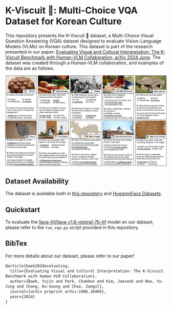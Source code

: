 # K-Viscuit :cookie:: Multi-Choice VQA Dataset for Korean Culture

This repository presents the K-Viscuit :cookie: dataset, a Multi-Choice Visual Question Answering (VQA) dataset designed to evaluate Vision-Language Models (VLMs) on Korean culture. 
This dataset is part of the research presented in our paper: [Evaluating Visual and Cultural Interpretation: The K-Viscuit Benchmark with Human-VLM Collaboration, arXiv 2024 June](https://arxiv.org/abs/2406.16469).
The dataset was created through a Human-VLM collaboration, and examples of the data are as follows.

![Selected examples of K-Viscuit dataset](https://github.com/ddehun/k-viscuit/blob/main/examples.png?raw=true)


## Dataset Availability
The dataset is available both in [this repository](https://github.com/ddehun/k-viscuit/blob/main/dataset/) and [HuggingFace Datasets](https://huggingface.co/datasets/ddehun/k-viscuit).

## Quickstart
To evaluate the [llava-hf/llava-v1.6-mistral-7b-hf](https://huggingface.co/llava-hf/llava-v1.6-mistral-7b-hf/tree/main) model on our dataset, please refer to the `run_vqa.py` script provided in this repository. 


## BibTex
For more details about our dataset, please refer to our paper!

```
@article{baek2024evaluating,
  title={Evaluating Visual and Cultural Interpretation: The K-Viscuit Benchmark with Human-VLM Collaboration},
  author={Baek, Yujin and Park, ChaeHun and Kim, Jaeseok and Heo, Yu-Jung and Chang, Du-Seong and Choo, Jaegul},
  journal={arXiv preprint arXiv:2406.16469},
  year={2024}
}
```
